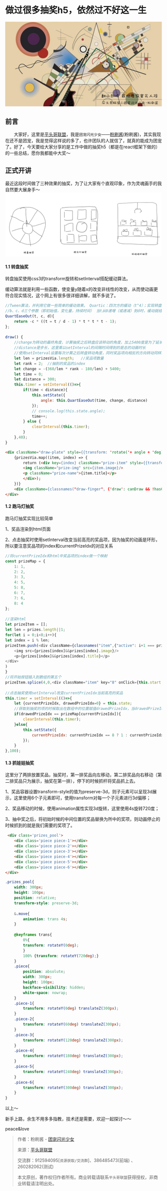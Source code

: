

# 做过很多抽奖h5，依然过不好这一生

![本文由平头哥联盟-团宠闪光少女∙粉刷酱分享](../_banner/banner11.jpg)

## 前言

　　大家好，这里是[平头哥联盟](https://honeybadger8.github.io/blog/ "平头哥联盟")，我是`团宠闪光少女`——[粉刷酱](https://github.com/cchah "团宠闪光少女")(粉刷酱)，其实我现在还不是团宠，我是觉得这样说的多了，也许团队的人就信了，就真的能成为团宠了。好了，今天要给大家分享的是工作中做的抽奖h5（都是在react框架下做的）的一些总结，愿你我都能中大奖～


## 正式开讲

   最近这段时间做了三种效果的抽奖，为了让大家有个直观印象，作为灵魂画手的我自然要大展身手～
   ![本文由平头哥联盟-团宠闪光少女∙粉刷酱分享](./_images/draw-demos.jpg)

#### 1.1 转盘抽奖

   转盘抽奖使用css3的transform旋转和setInterval搭配缓动算法。

   缓动算法就是利用一些函数，使变量y随着x的改变非线性的改变，从而使动画更符合现实情况，这个网上有很多很详细讲解，就不多说了。

```js
//Tween算法，并利用它做一些简单的缓动效果。 Quartic：四次方的缓动（t^4）；实现转盘由慢到快转动再缓慢停下的过程
//b、c、d三个参数（即初始值，变化量，持续时间） 当t从0递增（或递减）到d时，缓动就结束了。
QuartEaseOut(t, c, d){
    return -c * ((t = t / d - 1) * t * t * t - 1);
};

draw() {
    //change为转动的最终角度，计算抽奖之后转盘应该转动的角度，加上5400度是为了延长动画,是动画效果看起来好
    //distance是步长，这里乘以setInterval的间隔时间得到的是总的动画时长
    //使用setInterval设置每次计算之后转盘转动角度，同时奖品项向相反的方向转动同样的角度以保证奖品项的展示依然正对着用户
    let len = prizesVia.length;   //奖品项数量
    let rank = 2;  //抽到的奖品的index
    let change = -(360/len * rank - 180/len) + 5400;
    let time = 0;
    let distance = 300;
    this.timer = setInterval(()=>{
        if(time < distance){
            this.setState({
                angle: this.QuartEaseOut(time, change, distance)
            });
            // console.log(this.state.angle);
            time++;
        } else {
            clearInterval(this.timer);
        }
    },40);
}

```  

```html
<div className="draw-plate" style={{transform: 'rotate('+ angle + 'deg)'}}>
    {prizesVia.map((item, index) => {
        return (<div key={index} className="prize-item" style={{transform: 'rotate('+ (-angle) + 'deg)'}}>
        <img className="prize-img" src={item.image}/>
        <p className="prize-name">{item.title}</p>
        </div>);
    })}
    <div className={classnames("draw-finger", {'draw': canDraw && !hasClicked})} style={{transform: 'rotate('+ (-angle) + 'deg)'}} onClick={this.draw.bind(this)}></div>
</div>
```

#### 1.2 跑马灯抽奖

   跑马灯抽奖实现比较简单
   
   1、奖品渲染到html页面

   2、点击抽奖时使用setInterval改变当前高亮的奖品项，因为抽奖的动画是环形，所以要注意奖品项的index和currentPrizeIdx的对应关系


```js
//将currentPrizeIdx和html中奖品项的index做一个映射
const prizeMap = {
    1: 1,
    2: 2,
    3: 3,
    4: 5,
    5: 8,
    6: 7,
    7: 6,
    8: 4
};

//渲染html
let prizeItem = [];
let len = prizes.length||1;
for(let i = 0;i<8;i++){
let index = i % len;
prizeItem.push(<div className={classnames("item",{"active": i+1 === prizeMap[currentPrizeIdx] })} key={i}>
    <img src={prizes[index]&&prizes[index].image}/>
    <p>{prizes[index]&&prizes[index].title}</p>
</div>
)
}
//将开始按钮插入到数组的第五个
prizeItem.splice(4,0,<div className="item" key="8" onClick={this.start.bind(this)}></div>)

//点击抽奖使用setInterval改变currentPrizeIdx当前高亮的奖品
this.timer = setInterval(()=>{
    let {currentPrizeIdx, drawedPrizeIdx=0} = this.state;
    //获取到抽奖的项的时候取出在数组中的位置赋值drawedPrizeIdx，当drawedPrizeIdx与currentPrizeIdx映射的奖品相同时clearInterval
    if(drawedPrizeIdx == prizeMap[currentPrizeIdx]){
        clearInterval(this.timer);
    }else{
        this.setState({
            currentPrizeIdx: currentPrizeIdx == 8 ? 1 : currentPrizeIdx + 1,
        });
    }
},100);
```

#### 1.3 抓娃娃抽奖

   这里分了两排放置奖品，抽奖时，第一排奖品向左移动，第二排奖品向右移动（第二排奖品只为展示，抽奖在第一排），停下的时候抓杆将奖品抓上去。

   1、奖品容器设置transform-style的值为preserve-3d，则子元素可以呈现3d展示，这里使用6个子元素即可，使用transform对每一个子元素进行3d偏移；

   2、奖品移动的时候，使用animation属性实现3d旋转，这里使用4s旋转720度；

   3、抽中奖之后，将初始时候的中间位置的奖品替换为所中的奖项，则动画停止的时候抓到的就是我们需要的奖项了。

```html
 <div class='prizes_pool'>
    <div class='piece piece-1'></div>
    <div class='piece piece-2'></div>
    <div class='piece piece-3'></div>
    <div class='piece piece-4'></div>
    <div class='piece piece-5'></div>
    <div class='piece piece-6'></div>
</div>
```

```css
.prizes_pool{
    width: 300px;
    height: 100px;
    position: relative;
    transform-style: preserve-3d;

    &.move{
        animation: trans 4s;
    }

    @keyframes trans{
        0%{
        transform: rotateY(0deg);
        }
        100% {transform: rotateY(720deg);}
    }
    .piece{
        position: absolute;
        width: 300px;
        height: 100px;
        backface-visibility: hidden;
        white-space: nowrap;
    }
    .piece-1{
        transform: rotateY(0deg) translateZ(300px);
    }
    .piece-2{
        transform: rotateY(60deg) translateZ(300px);
    }
    .piece-3{
        transform: rotateY(120deg) translateZ(300px);
    }
    .piece-4{
        transform: rotateY(180deg) translateZ(300px);
    }
    .piece-5{
        transform: rotateY(240deg) translateZ(300px);
    }
    .piece-6{
        transform: rotateY(300deg) translateZ(300px);
    }
}
```

   以上～

   新手上路，余生不用多多指教，技术还是需要，欢迎一起探讨～～

   peace&love

> 作者：粉刷酱 - [团宠闪光少女](https://github.com/cchah "团宠闪光少女")
>
> 来源：[平头哥联盟](https://honeybadger8.github.io/blog/ "平头哥联盟")
>
> 交流群：912594095[`资源获取/交流群`]、386485473(前端) 、260282062(测试)
>
> 本文原创，著作权归作者所有。商业转载请联系`平头哥联盟`获得授权，非商业转载请注明出处。 
   